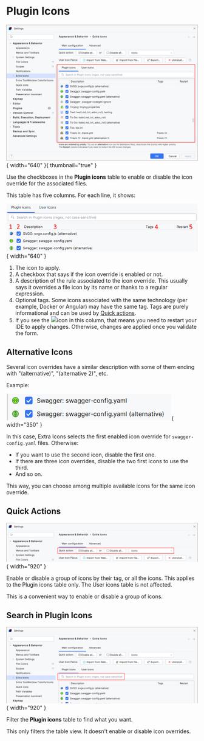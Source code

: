 <show-structure for="chapter,procedure,tab,def"/>

# Plugin Icons

![](../../images/extra-icons/extra-icons-plugin-icons.png){ width="640" }{ thumbnail="true" }

Use the checkboxes in the **Plugin icons** table to enable or disable the icon override for the associated files.

This table has five columns. For each line, it shows:

![](../../images/extra-icons/extra-icons-plugin-icons-line.png){ width="640" }

1. The icon to apply.
2. A checkbox that says if the icon override is enabled or not.
3. A description of the rule associated to the icon override. This usually says it overrides a file icon by its name or thanks to a regular expression.
4. Optional tags. Some icons associated with the same technology (per example, Docker or Angular) may have the same tag. Tags are purely informational and can be used by [Quick actions](#quick-actions).
5. If you see the <img src="extra-icons-reboot.svg" style="inline"/>icon in this column, that means you need to restart your IDE to apply changes. Otherwise, changes are applied once you validate the form.

## Alternative Icons

Several icon overrides have a similar description with some of them ending with "(alternative)", "(alternative 2)", etc.

Example:

![](../../images/extra-icons/extra-icons-plugin-icons-alternatives.png){ width="350" }

In this case, Extra Icons selects the first enabled icon override for `swagger-config.yaml` files.
Otherwise:

- If you want to use the second icon, disable the first one.
- If there are three icon overrides, disable the two first icons to use the third.
- And so on.

This way, you can choose among multiple available icons for the same icon override.

## Quick Actions

![](../../images/extra-icons/extra-icons-quick-actions.png){ width="920" }

Enable or disable a group of icons by their tag, or all the icons. This applies to the Plugin icons table only. The User icons table is not affected.

This is a convenient way to enable or disable a group of icons.

## Search in Plugin Icons

![](../../images/extra-icons/extra-icons-search-in-plugin-icons.png){ width="920" }

Filter the **Plugin icons** table to find what you want.

This only filters the table view. It doesn't enable or disable icon overrides.
